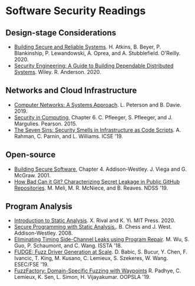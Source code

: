 # Software Security Readings

## Design-stage Considerations
- [Building Secure and Reliable Systems](https://landing.google.com/sre/static/pdf/Building_Secure_and_Reliable_Systems.pdf).
  H. Atkins, B. Beyer, P. Blankinship, P. Lewandowski, A. Oprea, and A. Stubblefield. O'Reilly. 2020.
- [Security Engineering: A Guide to Building Dependable Distributed Systems](https://www.cl.cam.ac.uk/~rja14/book.html).
  Wiley. R. Anderson. 2020.

## Networks and Cloud Infrastructure
- [Computer Networks: A Systems Approach](https://book.systemsapproach.org/).
  L. Peterson and B. Davie. 2019.
- [Security in Computing](https://www.pearson.com/us/higher-education/program/Pfleeger-Security-in-Computing-5th-Edition/PGM25284.html), Chapter 6.
  C. Pfleeger, S. Pfleeger, and J. Margulies. Pearson. 2015.
- [The Seven Sins: Security Smells in Infrastructure as Code Scripts](https://akondrahman.github.io/papers/icse19_slic.pdf).
  A. Rahman, C. Parnin, and L. Williams. ICSE '19.

## Open-source
- [Building Secure Software](https://www.amazon.com/Building-Secure-Software-Addison-wesley-Professional/dp/0321774957), Chapter 4.
  Addison-Westley. J. Viega and G. McGraw. 2001.
- [How Bad Can it Git? Characterizing Secret Leakage in Public GitHub Repositories](https://pdfs.semanticscholar.org/e43b/9221f62b9075357dc53ec3d1edf4d856a38c.pdf).
  M. Meli, M. R. McNiece, and B. Reaves. NDSS '19.

## Program Analysis
- [Introduction to Static Analysis](https://mitpress.mit.edu/books/introduction-static-analysis).
  X. Rival and K. Yi. MIT Press. 2020.
- [Secure Programming with Static Analysis.](https://www.amazon.com/Secure-Programming-Static-Analysis-Brian/dp/0321424778).
  B. Chess and J. West. Addison-Westley. 2008.
- [Eliminating Timing Side-Channel Leaks using Program Repair](https://meng-wu.github.io/file/WuGSW18.pdf).
  M. Wu, S. Guo, P. Schaumont, and C. Wang. ISSTA '18.
- [FUDGE: Fuzz Driver Generation at Scale](https://research.google/pubs/pub48314/).
  D. Babic, S. Bucur, Y. Chen, F. Ivancic, T. King, M. Kusano, C. Lemieux, S. Szekeres, W. Wang. ESEC/FSE '19.
- [FuzzFactory: Domain-Specific Fuzzing with Waypoints](https://dl.acm.org/doi/pdf/10.1145/3360600)
  R. Padhye, C. Lemieux, K. Sen, L. Simon, H. Vijayakumar. OOPSLA '19.
